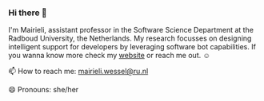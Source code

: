 ### Hi there 👋

I'm Mairieli, assistant professor in the Software Science Department at the Radboud University, the Netherlands. My research focusses on designing intelligent support for developers by leveraging software bot capabilities. If you wanna know more check my [website](https://mairieli.com) or reach me out. :relaxed:


📫 How to reach me: mairieli.wessel@ru.nl

😄 Pronouns: she/her
